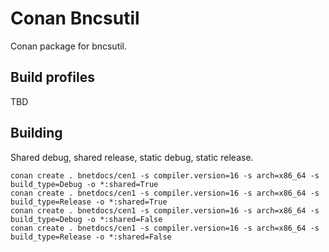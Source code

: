 # Conan Bncsutil

Conan package for bncsutil.

## Build profiles
TBD

## Building
Shared debug, shared release, static debug, static release.
```
conan create . bnetdocs/cen1 -s compiler.version=16 -s arch=x86_64 -s build_type=Debug -o *:shared=True
conan create . bnetdocs/cen1 -s compiler.version=16 -s arch=x86_64 -s build_type=Release -o *:shared=True
conan create . bnetdocs/cen1 -s compiler.version=16 -s arch=x86_64 -s build_type=Debug -o *:shared=False
conan create . bnetdocs/cen1 -s compiler.version=16 -s arch=x86_64 -s build_type=Release -o *:shared=False
```